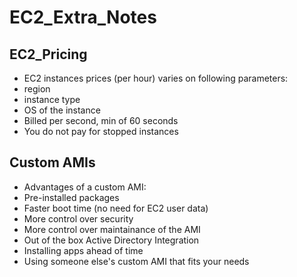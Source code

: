 # EC2_Extra_Notes

## EC2_Pricing
 - EC2 instances prices (per hour) varies on following parameters:
  - region
  - instance type
  - OS of the instance
 - Billed per second, min of 60 seconds
 - You do not pay for stopped instances

## Custom AMIs
 - Advantages of a custom AMI:
  - Pre-installed packages
  - Faster boot time (no need for EC2 user data)
  - More control over security 
  - More control over maintainance of the AMI
  - Out of the box Active Directory Integration
  - Installing apps ahead of time
  - Using someone else's custom AMI that fits your needs